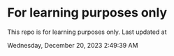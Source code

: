 # For learning purposes only
This repo is for learning purposes only.
Last updated at

Wednesday, December 20, 2023 2:49:39 AM

